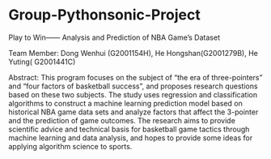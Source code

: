 # Group-Pythonsonic-Project
Play to Win—— Analysis and Prediction of NBA Game’s Dataset

Team Member: Dong Wenhui (G2001154H), He Hongshan(G2001279B), He Yuting( G2001441C)

Abstract: This program focuses on the subject of “the era of three-pointers” and “four factors of basketball success”, and proposes research questions based on these two subjects. The study uses regression and classification algorithms to construct a machine learning prediction model based on historical NBA game data sets and analyze factors that affect the 3-pointer and the prediction of game outcomes. The research aims to provide scientific advice and technical basis for basketball game tactics through machine learning and data analysis, and hopes to provide some ideas for applying algorithm science to sports.

